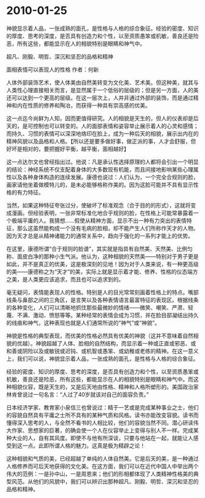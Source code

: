 # 2010-01-25

神貌显示着人品，一张成熟的面孔，是性格与人格的综合象征。经验的密度、知识的厚度、思考的深度，是否具有创造力和个性，以至资质愚笨或机敏，善良还是险恶，所有这些，都能显示在人的相貌特别是眼睛和神气中。

超凡、刚毅、明哲、深沉和坚忍的品格和精神

面相表情可以表现人的性格      作者：何新

人体外部装饰艺术，使人体美由自然美转变为文化美、艺术美。但这种美，就其与人类性心理直接相关而言，是显然属于一个低俗的层级的；但是另一方面，人的美还可以达到一个更高的层级。在这一层次上，人并非通过外部的装饰，而是通过精神和内在性质的修养和陶冶，而获得一种具有崇高感的优美。

这一点迄今尚鲜为人知，因而更值得研究。人的相貌是天生的，但人的仪表却是后天的，是可控制也可以转变的。人的面部表情和姿容举止展示着人的心灵和感情；而持久、习惯的表情可以深深地烙印在脸上，成为一种后天的相貌，展示出内在的精神风貌以及品格和人格。【所以还是要多做好事，做正派的事，人才会舒服，但好坏是相对的，要把握好平衡，越平衡，面相越好】

这一点达尔文也曾经指出过。他说：凡是承认性选择原理的人都将会引出一个明显的结论：神经系统不仅支配着身体的大多数现有机能，而且间接地影响某些心理属性以及各种身体构造的连续发展。康德也说过：人们认为，一个完全合规则的脸，画家请他坐着做模特儿的，是未必能够格称作美的。因为这脸可能并不具有显示性格的有力特征。

当然，如果这种特征夸张过分，使破坏了标准观念（合于目的的形式），这就将变成漫画。但经验表明，一张非常标准化地合乎规则的脸，在性格上可能常暴露着一个极端平庸的人。我猜想……假使从精神方面，显示不出一种有力突出的表情特征，那么这虽然能构成一个没有毛病的脸相，却不能产生人们所称作天才的人物。因为天才总是从精神诸能力的通常关系中，趋向于强化的一系列才能上的优势。

在这里，康德所谓“合于规则的脸谱”，其实就是指具有自然美、天然美、比例匀称、面皮白净的那种小生气派。他认为，这种相貌的天然美――特别对于男子更是如此，并不是真正的优美，这是极深刻的见地！因为对于人类来说，有一种更高级的美――康德称之为“天才”的美，实际上就是显示着才能、修养、性格的仪态端方之美，是人类更应该追求，而且也可以追求到的。

毫无疑问，表情能表现人的性格。特别是人的目光常常刻画着性格上的特点。嘴部线条与鼻部之间的三角区，是言笑以及各种表情语言最富特征的表现区。根据线条的各种变化，人们可以清晰地抓住那些最微妙的情绪――微笑、嘲笑、严肃、轻蔑、不满、激动、愤怒等等。某种经常的表情会成为习惯，并在脸目部凝结出持久的线痕和神气，这种表现也就是人们通常所说的“神气”或“神貌”。

神貌是性格的典型表现，而优美的性格必然具有优美的神貌（这并不意味着自然相貌的优越）。神貌超越了人体、脸相的自然结构，而显示着一种或正直或邪恶、或和善或阴险以及或敏锐或迟钝、或机智或愚笨、或幼稚或老练的精神。在这一意义上，我们可以说，神貌显示着人品，一张成熟的面孔，是性格与人格的综合象征。

经验的密度、知识的厚度、思考的深度，是否具有创造力和个性，以至资质愚笨或机敏，善良还是险恶，所有这些，都能显示在人的相貌特别是眼睛和神气中。而这种相貌仪容，既是天生的，又是后天地由性格、精神和人格所塑形的。美国政治家林肯曾说过一句名言：“人过了40岁就该对自己的面容负责。”

日本经济学家、教育家小泉信三也曾说过：精于一艺或是完成某种事业之士，他们的容貌自然具有平庸之士所不具有的某种气质和风格。读书亦能改变容貌。读书而懂得深入思考的人，与全然不看书的人相比较，他们的容貌当然不同。潜心研读伟大作家、思想家的巨著，的确会使一个人在仪容举止上变得与别人不一样。完成某种大业的人，自有其风度。即使不与他有所深谈，只要与他站在一起，就能让人感受到这一点。此即所谓人格的魅力。这真是极为精辟之论！

这种相貌和气质的美，已经超越了单纯的人体自然美。它是后天的美，是一种通过人格修养而可后天地获得的文化美。在这方面，我们可以在近代中国人中举出两个伟大的范例：一是孙中山，一是周恩来；他们的形相都体现了人类精神性格美的典型风范。从他们的风貌中，我们可以辨识出那种超凡、刚毅、明哲、深沉和坚忍的品格和精神。
